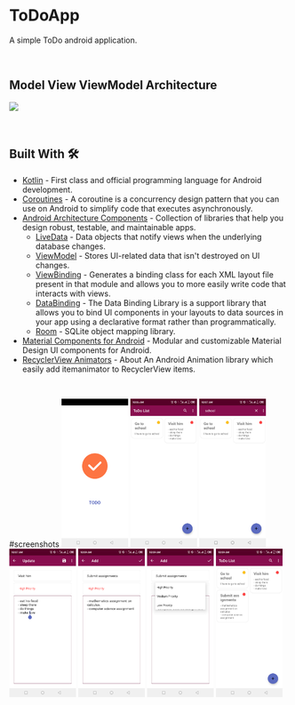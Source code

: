 # ToDoApp
A simple ToDo android application.<br>

<br>

## Model View ViewModel Architecture

![](github_assets/mvvm.png)

<br>

## Built With 🛠
- [Kotlin](https://kotlinlang.org/) - First class and official programming language for Android development.
- [Coroutines](https://kotlinlang.org/docs/reference/coroutines-overview.html) - A coroutine is a concurrency design pattern that you can use on Android to simplify code that executes asynchronously.
- [Android Architecture Components](https://developer.android.com/topic/libraries/architecture) - Collection of libraries that help you design robust, testable, and maintainable apps.
  - [LiveData](https://developer.android.com/topic/libraries/architecture/livedata) - Data objects that notify views when the underlying database changes.
  - [ViewModel](https://developer.android.com/topic/libraries/architecture/viewmodel) - Stores UI-related data that isn't destroyed on UI changes. 
  - [ViewBinding](https://developer.android.com/topic/libraries/view-binding) - Generates a binding class for each XML layout file present in that module and allows you to more easily write code that interacts with views.
  - [DataBinding](https://developer.android.com/topic/libraries/data-binding) - The Data Binding Library is a support library that allows you to bind UI components in your layouts to data sources in your app using a declarative format rather than programmatically.
  - [Room](https://developer.android.com/topic/libraries/architecture/room) - SQLite object mapping library.
- [Material Components for Android](https://github.com/material-components/material-components-android) - Modular and customizable Material Design UI components for Android.
- [RecyclerView Animators](https://github.com/wasabeef/recyclerview-animators) - About
An Android Animation library which easily add itemanimator to RecyclerView items.

<br>

#screenshots
<span><img src="https://github.com/Gilly-Chris/ToDoApp/blob/master/screenshots/Screenshot_20220731-100608.png" width="120"></span>
<img src="https://github.com/Gilly-Chris/ToDoApp/blob/master/screenshots/Screenshot_20220731-100635.png" width="120">
<img src="https://github.com/Gilly-Chris/ToDoApp/blob/master/screenshots/Screenshot_20220731-100726.png" width="120">
<img src="https://github.com/Gilly-Chris/ToDoApp/blob/master/screenshots/Screenshot_20220731-100758.png" width="120">
<img src="https://github.com/Gilly-Chris/ToDoApp/blob/master/screenshots/Screenshot_20220731-100925.png" width="120">
<img src="https://github.com/Gilly-Chris/ToDoApp/blob/master/screenshots/Screenshot_20220731-100930.png" width="120">
<img src="https://github.com/Gilly-Chris/ToDoApp/blob/master/screenshots/Screenshot_20220731-100936.png" width="120">
